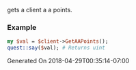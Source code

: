 gets a client a a points.
### Example

```perl
my $val = $client->GetAAPoints();
quest::say($val); # Returns uint
```


Generated On 2018-04-29T00:35:14-07:00